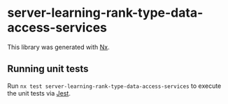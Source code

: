 # server-learning-rank-type-data-access-services

This library was generated with [Nx](https://nx.dev).

## Running unit tests

Run `nx test server-learning-rank-type-data-access-services` to execute the unit tests via [Jest](https://jestjs.io).
